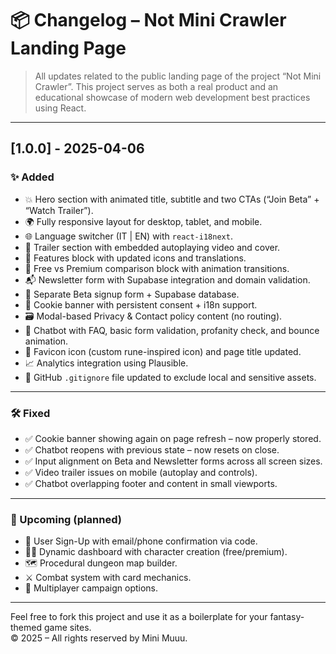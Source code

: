 # 📦 Changelog – Not Mini Crawler Landing Page

> All updates related to the public landing page of the project “Not Mini Crawler”. This project serves as both a real product and an educational showcase of modern web development best practices using React.

---

## [1.0.0] - 2025-04-06

### ✨ Added
- 💥 Hero section with animated title, subtitle and two CTAs (“Join Beta” + “Watch Trailer”).
- 🌍 Fully responsive layout for desktop, tablet, and mobile.
- 🌐 Language switcher (IT | EN) with `react-i18next`.
- 🎥 Trailer section with embedded autoplaying video and cover.
- 🧩 Features block with updated icons and translations.
- 🥇 Free vs Premium comparison block with animation transitions.
- 📬 Newsletter form with Supabase integration and domain validation.
- 📧 Separate Beta signup form + Supabase database.
- 🍪 Cookie banner with persistent consent + i18n support.
- 🗃️ Modal-based Privacy & Contact policy content (no routing).
- 🤖 Chatbot with FAQ, basic form validation, profanity check, and bounce animation.
- 🎨 Favicon icon (custom rune-inspired icon) and page title updated.
- 📈 Analytics integration using Plausible.
- 🧼 GitHub `.gitignore` file updated to exclude local and sensitive assets.

---

### 🛠️ Fixed
- ✅ Cookie banner showing again on page refresh – now properly stored.
- ✅ Chatbot reopens with previous state – now resets on close.
- ✅ Input alignment on Beta and Newsletter forms across all screen sizes.
- ✅ Video trailer issues on mobile (autoplay and controls).
- ✅ Chatbot overlapping footer and content in small viewports.

---

### 📌 Upcoming (planned)
- 🔐 User Sign-Up with email/phone confirmation via code.
- 🧑‍💻 Dynamic dashboard with character creation (free/premium).
- 🗺️ Procedural dungeon map builder.
- ⚔️ Combat system with card mechanics.
- 👥 Multiplayer campaign options.

---

Feel free to fork this project and use it as a boilerplate for your fantasy-themed game sites.  
© 2025 – All rights reserved by Mini Muuu.
